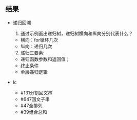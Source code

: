 ## 结果
- 递归回溯
  1. 通过示例画出递归树，递归树横向和纵向分别代表什么？
    - 横向：for循环几次
    - 纵向：递归几次
  2. 递归三要素:
    - 递归函数参数和返回值；
    - 终止条件
    - 单层递归逻辑 

- lc
  - #131分割回文串
  - #647回文子串
  - #47全排列
  - #39组合总和